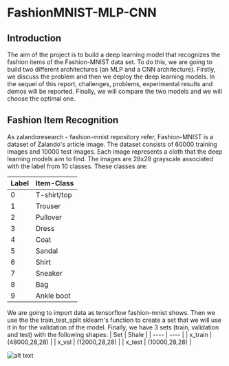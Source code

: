 # FashionMNIST-MLP-CNN

## Introduction
The aim of the project is to build a deep learning model that recognizes the fashion items of the Fashion-MNIST data set. To do this, we are going to build two different architectures (an MLP and a CNN architecture). Firstly, we discuss the problem and then we deploy the deep learning models. In the sequel of this report, challenges, problems, experimental results and demos will be reported. Finally, we will compare the two models and we will choose the optimal one.

## Fashion Item Recognition
As zalandoresearch - fashion-mnist repository refer, Fashion-MNIST is a dataset of Zalando's article image. The dataset consists of 60000 training images and 10000 test images. Each image represents a cloth that the deep learning models aim to find. The images are 28x28 grayscale associated with the label from 10 classes. These classes are:

|Label  | Item-Class|
| ----- | -----|
|0 |	T-shirt/top |
|1 |	Trouser |
|2 |	Pullover |
|3 |	Dress |
|4 |	Coat |
|5 |	Sandal |
|6 |	Shirt |
|7 |	Sneaker |
|8 |	Bag |
|9 |	Ankle boot |

We are going to import data as tensorflow fashion-mnist shows. Then we use the the train_test_split sklearn's function to create a set that we will use it in for the validation of the model. Finally, we have 3 sets (train, validation and test) with the following shapes:
| Set | Shale |
| ---- | ---- |
| x_train | (48000,28,28) |
| x_val | (12000,28,28) |
| x_test | (10000,28,28) |

![alt text](https://github.com/anmatrapazis/FashionMNIST-MLP-CNN/blob/main/im1.png)
